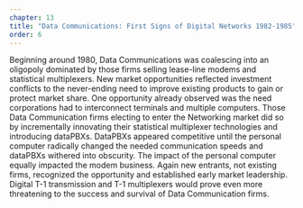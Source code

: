 ```yaml
---
chapter: 13
title: "Data Communications: First Signs of Digital Networks 1982-1985"
order: 6
---
```


Beginning around 1980, Data Communications was coalescing into an oligopoly dominated by those firms selling lease-line modems and statistical multiplexers. New market opportunities reflected investment conflicts to the never-ending need to improve existing products to gain or protect market share. One opportunity already observed was the need corporations had to interconnect terminals and multiple computers. Those Data Communication firms electing to enter the Networking market did so by incrementally innovating their statistical multiplexer technologies and introducing dataPBXs. DataPBXs appeared competitive until the personal computer radically changed the needed communication speeds and dataPBXs withered into obscurity. The impact of the personal computer equally impacted the modem business. Again new entrants, not existing firms, recognized the opportunity and established early market leadership. Digital T-1 transmission and T-1 multiplexers would prove even more threatening to the success and survival of Data Communication firms.
